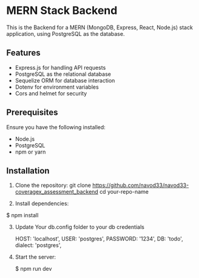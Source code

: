 # MERN Stack Backend 

This is the Backend for a MERN (MongoDB, Express, React, Node.js) stack application, using PostgreSQL as the database.

## Features
- Express.js for handling API requests
- PostgreSQL as the relational database
- Sequelize ORM for database interaction
- Dotenv for environment variables
- Cors and helmet for security

## Prerequisites
Ensure you have the following installed:
- Node.js
- PostgreSQL
- npm or yarn

## Installation

1. Clone the repository:
   git clone https://github.com/navod33/navod33-coveragex_assessment_backend
   cd your-repo-name


2. Install dependencies:

  $ npm install
  

3. Update Your db.config folder to your db credentials 

    HOST: 'localhost',
    USER: 'postgres',
    PASSWORD: '1234',
    DB: 'todo',
    dialect: 'postgres',


3. Start the server:

   $ npm run dev
   

